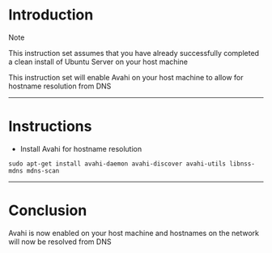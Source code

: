 # Introduction
> [!NOTE]
> This instruction set assumes that you have already successfully completed a clean install of Ubuntu Server on your host machine

This instruction set will enable Avahi on your host machine to allow for hostname resolution from DNS

-----
# Instructions
* Install Avahi for hostname resolution
```
sudo apt-get install avahi-daemon avahi-discover avahi-utils libnss-mdns mdns-scan
```
-----
# Conclusion
Avahi is now enabled on your host machine and hostnames on the network will now be resolved from DNS
